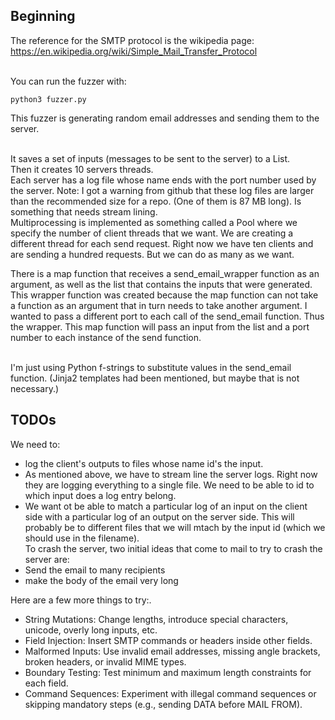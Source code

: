 ## Beginning


The reference for the SMTP protocol is the wikipedia page:<br />
https://en.wikipedia.org/wiki/Simple_Mail_Transfer_Protocol <br/>
<br/>

You can run the fuzzer with:
```
python3 fuzzer.py
```

This fuzzer is generating random email addresses and sending them to the server.<br/><br />

It saves a set of inputs (messages to be sent to the server) to a List.<br/>
Then it creates 10 servers threads. <br />
Each server has a log file whose name ends with the port number used by the server. Note: I got a warning from github that these log files are larger than the recommended size for a repo. (One of them is 87 MB long). Is something that needs stream lining.<br/>
Multiprocessing is implemented as something called a Pool where we specify the 
number of client threads that we want. We are creating a different thread for each 
send request. Right now we have ten clients and are sending a hundred requests. But we can do as many as we want. <br />

There is a map function that receives a send_email_wrapper function as an argument, as well as the list that contains the inputs that were generated. This wrapper function was created because the map function can not take a function as an argument that in turn needs to take another argument. I wanted to pass a different port to each call of the send_email function. Thus the wrapper.
This map function will pass an input from the list and a port number to each instance of the send function.<br/> <br />

I'm just using Python f-strings to substitute values in the send_email function. (Jinja2 templates had been mentioned, but maybe that is not necessary.)<br/>


## TODOs
We need to:<br/>
-  log the client's outputs to files whose name id's the input.<br/>
-  As mentioned above, we have to stream line the server logs. Right now they are logging everything to a single file. We need to be able to id to which input does a log entry belong.<br/>
-  We want ot be able to match a particular log of an input on the client side with a particular log of an output on the server side. This will probably be to different files that we will mtach by the input id (which we should use in the filename).<br/>
To crash the server, two initial ideas that come to mail to try to crash the server are:<br/>
- Send the email to many recipients<br/>
- make the body of the email very long<br/>

Here are a few more things to try:.<br/>
- String Mutations: Change lengths, introduce special characters, unicode, overly long inputs, etc.<br/>
- Field Injection: Insert SMTP commands or headers inside other fields.<br/>
- Malformed Inputs: Use invalid email addresses, missing angle brackets, broken headers, or invalid MIME types.<br/>
- Boundary Testing: Test minimum and maximum length constraints for each field.<br/>
- Command Sequences: Experiment with illegal command sequences or skipping mandatory steps (e.g., sending DATA before MAIL FROM).<br/>
